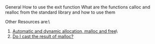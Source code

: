 General
How to use the exit function
What are the functions calloc and realloc from the standard library and how to use them

Other Resources are:\   
1. [Automatic and dynamic allocation, malloc and free](https://alx-intranet.hbtn.io/concepts/62)\
2. [Do I cast the result of malloc?](https://alx-intranet.hbtn.io/rltoken/uKhvfzpF3v8Be10NCZlQtA)
